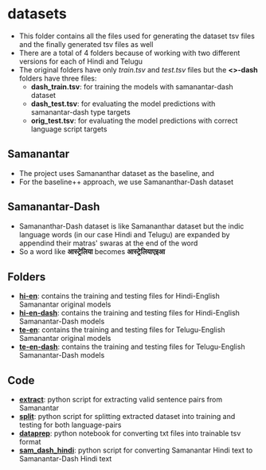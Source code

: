 # datasets

- This folder contains all the files used for generating the dataset tsv files and the finally generated tsv files as well
- There are a total of 4 folders because of working with two different versions for each of Hindi and Telugu
- The original folders have only _train.tsv_ and _test.tsv_ files but the **<>-dash** folders have three files:
  - **dash_train.tsv**: for training the models with samanantar-dash dataset
  - **dash_test.tsv**: for evaluating the model predictions with samanantar-dash type targets
  - **orig_test.tsv**: for evaluating the model predictions with correct language script targets

## Samanantar

- The project uses Samananthar dataset as the baseline, and
- For the baseline++ approach, we use Samananthar-Dash dataset

## Samanantar-Dash

- Samananthar-Dash dataset is like Samananthar dataset but the indic language words (in our case Hindi and Telugu) are expanded by appendind their matras' swaras at the end of the word
- So a word like **आस्ट्रेलिया** becomes **आस्ट्रेलियाएइआ**

## Folders

- **[hi-en](./hi-en/)**: contains the training and testing files for Hindi-English Samanantar original models
- **[hi-en-dash](./hi-en-dash/)**: contains the training and testing files for Hindi-English Samanantar-Dash models
- **[te-en](./te-en/)**: contains the training and testing files for Telugu-English Samanantar original models
- **[te-en-dash](./te-en-dash/)**: contains the training and testing files for Telugu-English Samanantar-Dash models

## Code

- **[extract](./extract.py)**: python script for extracting valid sentence pairs from Samanantar
- **[split](./split.py)**: python script for splitting extracted dataset into training and testing for both language-pairs
- **[dataprep](./dataprep.ipynb)**: python notebook for converting txt files into trainable tsv format
- **[sam_dash_hindi](./sam_dash_hindi.py)**: python script for converting Samanantar Hindi text to Samanantar-Dash Hindi text
